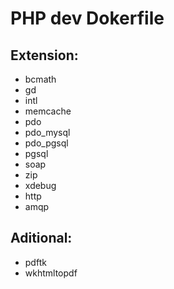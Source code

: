 PHP dev Dokerfile
=================


Extension:
----------
* bcmath
* gd
* intl
* memcache
* pdo
* pdo_mysql
* pdo_pgsql
* pgsql
* soap
* zip
* xdebug
* http
* amqp
 
 Aditional:
 ---------
  * pdftk
  * wkhtmltopdf
